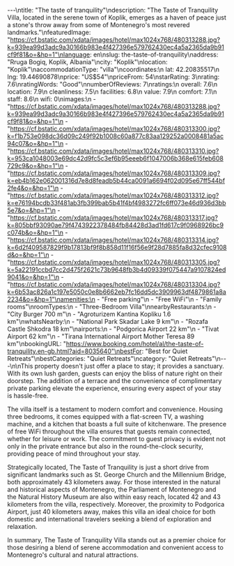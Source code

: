 ---\ntitle: "The taste of tranquility"\ndescription: "The Taste of Tranquility Villa, located in the serene town of Koplik, emerges as a haven of peace just a stone's throw away from some of Montenegro's most revered landmarks."\nfeaturedImage: "https://cf.bstatic.com/xdata/images/hotel/max1024x768/480313288.jpg?k=939ea99d3adc9a30166b983e4f427396e579762430ec4a5a2365da9b91cf9f81&o=&hp=1"\nlanguage: en\nslug: the-taste-of-tranquility\naddress: "Rruga Bogiq, Koplik, Albania"\ncity: "Koplik"\nlocation: "Koplik"\naccommodationType: "villa"\ncoordinates:\n  lat: 42.20835517\n  lng: 19.44690878\nprice: "US$54"\npriceFrom: 54\nstarRating: 3\nrating: 7.6\nratingWords: "Good"\nnumberOfReviews: 7\nratings:\n  overall: 7.6\n  location: 7.9\n  cleanliness: 7.5\n  facilities: 6.8\n  value: 7.9\n  comfort: 7.1\n  staff: 8.6\n  wifi: 0\nimages:\n  - "https://cf.bstatic.com/xdata/images/hotel/max1024x768/480313288.jpg?k=939ea99d3adc9a30166b983e4f427396e579762430ec4a5a2365da9b91cf9f81&o=&hp=1"\n  - "https://cf.bstatic.com/xdata/images/hotel/max1024x768/480313300.jpg?k=f1b753e098dc36d09c249f92b1008c60a877c83aa129252a0008481a5ac94c07&o=&hp=1"\n  - "https://cf.bstatic.com/xdata/images/hotel/max1024x768/480313310.jpg?k=953ca1048003e69dc42d9fc5c3ef6b95eeeb6f1047006b368e615feb608729c9&o=&hp=1"\n  - "https://cf.bstatic.com/xdata/images/hotel/max1024x768/480313309.jpg?k=eb4b162e062001316d7e8d8feadb5b44ca0091a6694f02d095e67ff544bf2fe4&o=&hp=1"\n  - "https://cf.bstatic.com/xdata/images/hotel/max1024x768/480313312.jpg?k=e76194bcdb33f481ab3fb399bab5b41f4bf4983272fc6ff073e46d936d3bb5e7&o=&hp=1"\n  - "https://cf.bstatic.com/xdata/images/hotel/max1024x768/480313317.jpg?k=805bbf93090ae79f4743922378484fb84428d3ad1fd617c9f0968926bc9c074b&o=&hp=1"\n  - "https://cf.bstatic.com/xdata/images/hotel/max1024x768/480313314.jpg?k=6d2f409587829f9b17813bf9f8b858d11f16f56e9f28d7885fa8d32cfec9108d&o=&hp=1"\n  - "https://cf.bstatic.com/xdata/images/hotel/max1024x768/480313305.jpg?k=5a22191ccbd7cc2d475f2621c73b9648fb3b4d09339f075447a9107824ed9041&o=&hp=1"\n  - "https://cf.bstatic.com/xdata/images/hotel/max1024x768/480313304.jpg?k=6b53ac826a1c197e5050c0e8b6662eb7fc16dd5dc3909963df4879861a8a2234&o=&hp=1"\namenities:\n  - "Free parking"\n  - "Free WiFi"\n  - "Family rooms"\nroomTypes:\n  - "Three-Bedroom Villa"\nnearbyRestaurants:\n  - "City Burger 700 m"\n  - "Agroturizem Kantina Kopliku 1.6 km"\nwhatsNearby:\n  - "National Park Skadar Lake 9 km"\n  - "Rozafa Castle Shkodra 18 km"\nairports:\n  - "Podgorica Airport 22 km"\n  - "Tivat Airport 62 km"\n  - "Tirana International Airport Mother Teresa 89 km"\nbookingURL: "https://www.booking.com/hotel/al/the-taste-of-tranquility.en-gb.html?aid=8035640"\nbestFor: "Best for Quiet Retreats"\nbestCategories: "Quiet Retreats"\ncategory: "Quiet Retreats"\n---\n\nThis property doesn't just offer a place to stay; it provides a sanctuary. With its own lush garden, guests can enjoy the bliss of nature right on their doorstep. The addition of a terrace and the convenience of complimentary private parking elevate the experience, ensuring every aspect of your stay is hassle-free.

The villa itself is a testament to modern comfort and convenience. Housing three bedrooms, it comes equipped with a flat-screen TV, a washing machine, and a kitchen that boasts a full suite of kitchenware. The presence of free WiFi throughout the villa ensures that guests remain connected, whether for leisure or work. The commitment to guest privacy is evident not only in the private entrance but also in the round-the-clock security, providing peace of mind throughout your stay.

Strategically located, The Taste of Tranquility is just a short drive from significant landmarks such as St. George Church and the Millennium Bridge, both approximately 43 kilometers away. For those interested in the natural and historical aspects of Montenegro, the Parliament of Montenegro and the Natural History Museum are also within easy reach, located 42 and 43 kilometers from the villa, respectively. Moreover, the proximity to Podgorica Airport, just 40 kilometers away, makes this villa an ideal choice for both domestic and international travelers seeking a blend of exploration and relaxation.

In summary, The Taste of Tranquility Villa stands out as a premier choice for those desiring a blend of serene accommodation and convenient access to Montenegro's cultural and natural attractions.